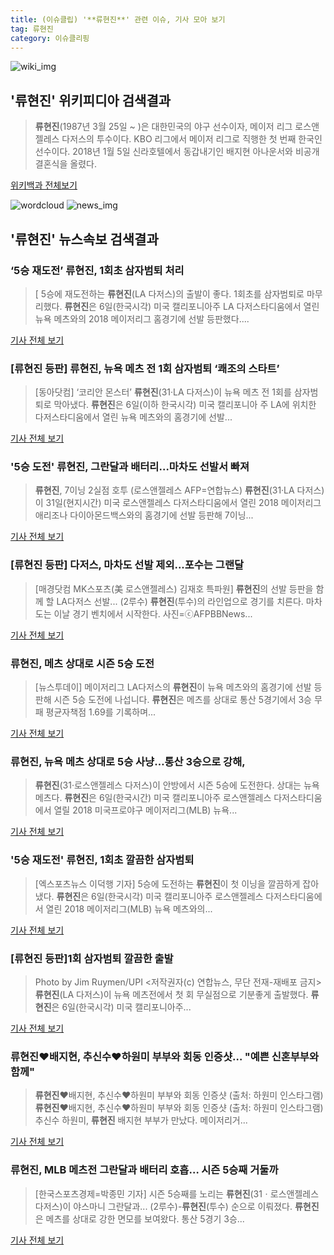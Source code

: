 ```yaml
---
title: (이슈클립) '**류현진**' 관련 이슈, 기사 모아 보기
tag: 류현진
category: 이슈클리핑
---
```

![wiki_img](https://user-images.githubusercontent.com/42597476/44503234-41136a80-a6d0-11e8-9071-6fc6418eafe4.png)
## **'**류현진**'** 위키피디아 검색결과
>**류현진**(1987년 3월 25일 ~ )은 대한민국의 야구 선수이자, 메이저 리그 로스앤젤레스 다저스의 투수이다. KBO 리그에서 메이저 리그로 직행한 첫 번째 한국인 선수이다. 2018년 1월 5일 신라호텔에서 동갑내기인 배지현 아나운서와 비공개 결혼식을 올렸다.

<a href="https://ko.wikipedia.org/wiki/류현진" target="_blank">위키백과 전체보기</a>

![wordcloud](https://s3.ap-northeast-2.amazonaws.com/lyrics101-wordcloud/2018-09-06-1536191748.png)
![news_img](https://user-images.githubusercontent.com/42597476/44507050-1206f400-a6e4-11e8-8d98-7ffbfebb353f.png)
## **'**류현진**'** 뉴스속보 검색결과
### ‘5승 재도전’ **류현진**, 1회초 삼자범퇴 처리

>[ 5승에 재도전하는 **류현진**(LA 다저스)의 출발이 좋다. 1회초를 삼자범퇴로 마무리했다. **류현진**은 6일(한국시각) 미국 캘리포니아주 LA 다저스타디움에서 열린 뉴욕 메츠와의 2018 메이저리그 홈경기에 선발 등판했다....

<a href="http://www.mydaily.co.kr/new_yk/html/read.php?newsid=201809060808213446&ext=na" target="_blank">기사 전체 보기</a>

### [**류현진** 등판] **류현진**, 뉴욕 메츠 전 1회 삼자범퇴 ‘쾌조의 스타트’

>[동아닷컴] ‘코리안 몬스터’ **류현진**(31·LA 다저스)이 뉴욕 메츠 전 1회를 삼자범퇴로 막아냈다. **류현진**은 6일(이하 한국시각) 미국 캘리포니아 주 LA에 위치한 다저스타디움에서 열린 뉴욕 메츠와의 홈경기에 선발...

<a href="http://sports.donga.com/3/all/20180906/91858387/2" target="_blank">기사 전체 보기</a>

### '5승 도전' **류현진**, 그란달과 배터리…마차도 선발서 빠져

>**류현진**, 7이닝 2실점 호투 (로스앤젤레스 AFP=연합뉴스) **류현진**(31·LA 다저스)이 31일(현지시간) 미국 로스앤젤레스 다저스타디움에서 열린 2018 메이저리그 애리조나 다이아몬드백스와의 홈경기에 선발 등판해 7이닝...

<a href="http://app.yonhapnews.co.kr/YNA/Basic/SNS/r.aspx?c=AKR20180906018300007&did=1195m" target="_blank">기사 전체 보기</a>

### [**류현진** 등판] 다저스, 마차도 선발 제외...포수는 그랜달

>[매경닷컴 MK스포츠(美 로스앤젤레스) 김재호 특파원] **류현진**의 선발 등판을 함께 할 LA다저스 선발... (2루수) **류현진**(투수)의 라인업으로 경기를 치른다. 마차도는 이날 경기 벤치에서 시작한다. 사진=ⓒAFPBBNews...

<a href="http://sports.mk.co.kr/view.php?year=2018&no=561155" target="_blank">기사 전체 보기</a>

### **류현진**, 메츠 상대로 시즌 5승 도전

>[뉴스투데이] 메이저리그 LA다저스의 **류현진**이 뉴욕 메츠와의 홈경기에 선발 등판해 시즌 5승 도전에 나섭니다. **류현진**은 메츠를 상대로 통산 5경기에서 3승 무패 평균자책점 1.69를 기록하며...

<a href="http://imnews.imbc.com/replay/2018/nwtoday/article/4807343_22669.html" target="_blank">기사 전체 보기</a>

### **류현진**, 뉴욕 메츠 상대로 5승 사냥…통산 3승으로 강해,

>**류현진**(31·로스앤젤레스 다저스)이 안방에서 시즌 5승에 도전한다. 상대는 뉴욕 메츠다. **류현진**은 6일(한국시간) 미국 캘리포니아주 로스앤젤레스 다저스타디움에서 열릴 2018 미국프로야구 메이저리그(MLB) 뉴욕...

<a href="http://news.mk.co.kr/newsRead.php?year=2018&no=561281" target="_blank">기사 전체 보기</a>

### '5승 재도전' **류현진**, 1회초 깔끔한 삼자범퇴

>[엑스포츠뉴스 이덕행 기자] 5승에 도전하는 **류현진**이 첫 이닝을 깔끔하게 잡아냈다. **류현진**은 6일(한국시각) 미국 캘리포니아주 로스앤젤레스 다저스타디움에서 열린 2018 메이저리그(MLB) 뉴욕 메츠와의...

<a href="http://www.xportsnews.com/?ac=article_view&entry_id=1016151" target="_blank">기사 전체 보기</a>

### [**류현진** 등판]1회 삼자범퇴 깔끔한 출발

>Photo by Jim Ruymen/UPI <저작권자(c) 연합뉴스, 무단 전재-재배포 금지>**류현진**(LA 다저스)이 뉴욕 메츠전에서 첫 회 무실점으로 기분좋게 출발했다. **류현진**은 6일(한국시각) 미국 캘리포니아주...

<a href="http://sports.chosun.com/news/ntype.htm?id=201809060100050130003758&servicedate=20180906" target="_blank">기사 전체 보기</a>

### **류현진**♥배지현, 추신수♥하원미 부부와 회동 인증샷… "예쁜 신혼부부와 함께"

>**류현진**♥배지현, 추신수♥하원미 부부와 회동 인증샷 (출처: 하원미 인스타그램) **류현진**♥배지현, 추신수♥하원미 부부와 회동 인증샷 (출처: 하원미 인스타그램) 추신수 하원미, **류현진** 배지현 부부가 만났다. 메이저리거...

<a href="http://www.newscj.com/news/articleView.html?idxno=552566" target="_blank">기사 전체 보기</a>

### **류현진**, MLB 메츠전 그란달과 배터리 호흡… 시즌 5승째 거둘까

>[한국스포츠경제=박종민 기자] 시즌 5승째를 노리는 **류현진**(31ㆍ로스앤젤레스 다저스)이 야스마니 그란달과... (2루수)-**류현진**(투수) 순으로 이뤄졌다. **류현진**은 메츠를 상대로 강한 면모를 보여왔다. 통산 5경기 3승...

<a href="http://www.sporbiz.co.kr/news/articleView.html?idxno=269817" target="_blank">기사 전체 보기</a>


